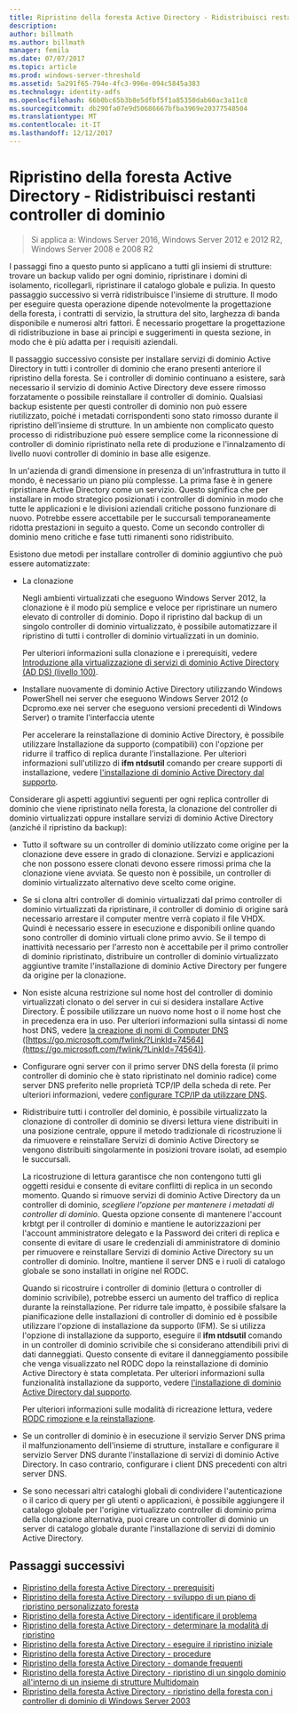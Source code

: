 ```yaml
---
title: Ripristino della foresta Active Directory - Ridistribuisci restanti controller di dominio
description: 
author: billmath
ms.author: billmath
manager: femila
ms.date: 07/07/2017
ms.topic: article
ms.prod: windows-server-threshold
ms.assetid: 5a291f65-794e-4fc3-996e-094c5845a383
ms.technology: identity-adfs
ms.openlocfilehash: 66b0bc65b3b8e5dfbf5f1a85350dab60ac3a11c8
ms.sourcegitcommit: db290fa07e9d50686667bfba3969e20377548504
ms.translationtype: MT
ms.contentlocale: it-IT
ms.lasthandoff: 12/12/2017
---
```

# <a name="ad-forest-recovery---redeploy-remaining-dcs"></a>Ripristino della foresta Active Directory - Ridistribuisci restanti controller di dominio

>Si applica a: Windows Server 2016, Windows Server 2012 e 2012 R2, Windows Server 2008 e 2008 R2

 I passaggi fino a questo punto si applicano a tutti gli insiemi di strutture: trovare un backup valido per ogni dominio, ripristinare i domini di isolamento, ricollegarli, ripristinare il catalogo globale e pulizia. In questo passaggio successivo si verrà ridistribuisce l'insieme di strutture. Il modo per eseguire questa operazione dipende notevolmente la progettazione della foresta, i contratti di servizio, la struttura del sito, larghezza di banda disponibile e numerosi altri fattori. È necessario progettare la progettazione di ridistribuzione in base ai principi e suggerimenti in questa sezione, in modo che è più adatta per i requisiti aziendali.  
  
 Il passaggio successivo consiste per installare servizi di dominio Active Directory in tutti i controller di dominio che erano presenti anteriore il ripristino della foresta. Se i controller di dominio continuano a esistere, sarà necessario il servizio di dominio Active Directory deve essere rimosso forzatamente o possibile reinstallare il controller di dominio. Qualsiasi backup esistente per questi controller di dominio non può essere riutilizzato, poiché i metadati corrispondenti sono stato rimosso durante il ripristino dell'insieme di strutture. In un ambiente non complicato questo processo di ridistribuzione può essere semplice come la riconnessione di controller di dominio ripristinato nella rete di produzione e l'innalzamento di livello nuovi controller di dominio in base alle esigenze.  
  
 In un'azienda di grandi dimensione in presenza di un'infrastruttura in tutto il mondo, è necessario un piano più complesse. La prima fase è in genere ripristinare Active Directory come un servizio. Questo significa che per installare in modo strategico posizionati i controller di dominio in modo che tutte le applicazioni e le divisioni aziendali critiche possono funzionare di nuovo. Potrebbe essere accettabile per le succursali temporaneamente ridotta prestazioni in seguito a questo. Come un secondo controller di dominio meno critiche e fase tutti rimanenti sono ridistribuito.  
  
 Esistono due metodi per installare controller di dominio aggiuntivo che può essere automatizzate:  
  
-   La clonazione  
  
     Negli ambienti virtualizzati che eseguono Windows Server 2012, la clonazione è il modo più semplice e veloce per ripristinare un numero elevato di controller di dominio. Dopo il ripristino dal backup di un singolo controller di dominio virtualizzato, è possibile automatizzare il ripristino di tutti i controller di dominio virtualizzati in un dominio.  
  
     Per ulteriori informazioni sulla clonazione e i prerequisiti, vedere [Introduzione alla virtualizzazione di servizi di dominio Active Directory (AD DS) (livello 100)](https://technet.microsoft.com/library/hh831734.aspx).  
  
-   Installare nuovamente di dominio Active Directory utilizzando Windows PowerShell nei server che eseguono Windows Server 2012 (o Dcpromo.exe nei server che eseguono versioni precedenti di Windows Server) o tramite l'interfaccia utente  
  
     Per accelerare la reinstallazione di dominio Active Directory, è possibile utilizzare Installazione da supporto (compatibili) con l'opzione per ridurre il traffico di replica durante l'installazione. Per ulteriori informazioni sull'utilizzo di **ifm ntdsutil** comando per creare supporti di installazione, vedere [l'installazione di dominio Active Directory dal supporto](https://technet.microsoft.com/library/cc770654\(WS.10\).aspx).  
  
 Considerare gli aspetti aggiuntivi seguenti per ogni replica controller di dominio che viene ripristinato nella foresta, la clonazione del controller di dominio virtualizzati oppure installare servizi di dominio Active Directory (anziché il ripristino da backup):  
  
-   Tutto il software su un controller di dominio utilizzato come origine per la clonazione deve essere in grado di clonazione. Servizi e applicazioni che non possono essere clonati devono essere rimossi prima che la clonazione viene avviata. Se questo non è possibile, un controller di dominio virtualizzato alternativo deve scelto come origine.  
  
-   Se si clona altri controller di dominio virtualizzati dal primo controller di dominio virtualizzati da ripristinare, il controller di dominio di origine sarà necessario arrestare il computer mentre verrà copiato il file VHDX. Quindi è necessario essere in esecuzione e disponibili online quando sono controller di dominio virtuali clone primo avvio. Se il tempo di inattività necessario per l'arresto non è accettabile per il primo controller di dominio ripristinato, distribuire un controller di dominio virtualizzato aggiuntive tramite l'installazione di dominio Active Directory per fungere da origine per la clonazione.  
  
-   Non esiste alcuna restrizione sul nome host del controller di dominio virtualizzati clonato o del server in cui si desidera installare Active Directory. È possibile utilizzare un nuovo nome host o il nome host che in precedenza era in uso. Per ulteriori informazioni sulla sintassi di nome host DNS, vedere [la creazione di nomi di Computer DNS](https://technet.microsoft.com/library/cc785282.aspx) ([https://go.microsoft.com/fwlink/?LinkId=74564](https://go.microsoft.com/fwlink/?LinkId=74564)).  
  
-   Configurare ogni server con il primo server DNS della foresta (il primo controller di dominio che è stato ripristinato nel dominio radice) come server DNS preferito nelle proprietà TCP/IP della scheda di rete. Per ulteriori informazioni, vedere [configurare TCP/IP da utilizzare DNS](https://technet.microsoft.com/library/cc779282.aspx).  
  
-   Ridistribuire tutti i controller del dominio, è possibile virtualizzato la clonazione di controller di dominio se diversi lettura viene distribuiti in una posizione centrale, oppure il metodo tradizionale di ricostruzione li da rimuovere e reinstallare Servizi di dominio Active Directory se vengono distribuiti singolarmente in posizioni trovare isolati, ad esempio le succursali.  
  
     La ricostruzione di lettura garantisce che non contengono tutti gli oggetti residui e consente di evitare conflitti di replica in un secondo momento. Quando si rimuove servizi di dominio Active Directory da un controller di dominio, *scegliere l'opzione per mantenere i metadati di controller di dominio*. Questa opzione consente di mantenere l'account krbtgt per il controller di dominio e mantiene le autorizzazioni per l'account amministratore delegato e la Password dei criteri di replica e consente di evitare di usare le credenziali di amministratore di dominio per rimuovere e reinstallare Servizi di dominio Active Directory su un controller di dominio. Inoltre, mantiene il server DNS e i ruoli di catalogo globale se sono installati in origine nel RODC.  
  
     Quando si ricostruire i controller di dominio (lettura o controller di dominio scrivibile), potrebbe esserci un aumento del traffico di replica durante la reinstallazione. Per ridurre tale impatto, è possibile sfalsare la pianificazione delle installazioni di controller di dominio ed è possibile utilizzare l'opzione di installazione da supporto (IFM). Se si utilizza l'opzione di installazione da supporto, eseguire il **ifm ntdsutil** comando in un controller di dominio scrivibile che si considerano attendibili privi di dati danneggiati. Questo consente di evitare il danneggiamento possibile che venga visualizzato nel RODC dopo la reinstallazione di dominio Active Directory è stata completata. Per ulteriori informazioni sulla funzionalità installazione da supporto, vedere [l'installazione di dominio Active Directory dal supporto](https://technet.microsoft.com/library/cc770654\(WS.10\).aspx).  
  
     Per ulteriori informazioni sulle modalità di ricreazione lettura, vedere [RODC rimozione e la reinstallazione](https://technet.microsoft.com/library/cc835490\(WS.10\).aspx).  
  
-   Se un controller di dominio è in esecuzione il servizio Server DNS prima il malfunzionamento dell'insieme di strutture, installare e configurare il servizio Server DNS durante l'installazione di servizi di dominio Active Directory. In caso contrario, configurare i client DNS precedenti con altri server DNS.  
  
-   Se sono necessari altri cataloghi globali di condividere l'autenticazione o il carico di query per gli utenti o applicazioni, è possibile aggiungere il catalogo globale per l'origine virtualizzato controller di dominio prima della clonazione alternativa, puoi creare un controller di dominio un server di catalogo globale durante l'installazione di servizi di dominio Active Directory.  
  
## <a name="next-steps"></a>Passaggi successivi
-   [Ripristino della foresta Active Directory - prerequisiti](AD-Forest-Recovery-Prerequisties.md)  
-   [Ripristino della foresta Active Directory - sviluppo di un piano di ripristino personalizzato foresta](AD-Forest-Recovery-Devising-a-Plan.md)  
- [Ripristino della foresta Active Directory - identificare il problema](AD-Forest-Recovery-Identify-the-Problem.md)
-   [Ripristino della foresta Active Directory - determinare la modalità di ripristino](AD-Forest-Recovery-Determine-how-to-Recover.md)
-   [Ripristino della foresta Active Directory - eseguire il ripristino iniziale](AD-Forest-Recovery-Perform-initial-recovery.md)  
-   [Ripristino della foresta Active Directory - procedure](AD-Forest-Recovery-Procedures.md)  
-   [Ripristino della foresta Active Directory - domande frequenti](AD-Forest-Recovery-FAQ.md)  
-   [Ripristino della foresta Active Directory - ripristino di un singolo dominio all'interno di un insieme di strutture Multidomain](AD-Forest-Recovery-Single-Domain-in-Multidomain-Recovery.md)  
-   [Ripristino della foresta Active Directory - ripristino della foresta con i controller di dominio di Windows Server 2003](AD-Forest-Recovery-Windows-Server-2003.md)  